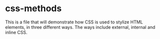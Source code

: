 # css-methods

This is a file that will demonstrate how CSS is used to stylize HTML elements, in three different ways. The ways include external, internal and inline CSS.
